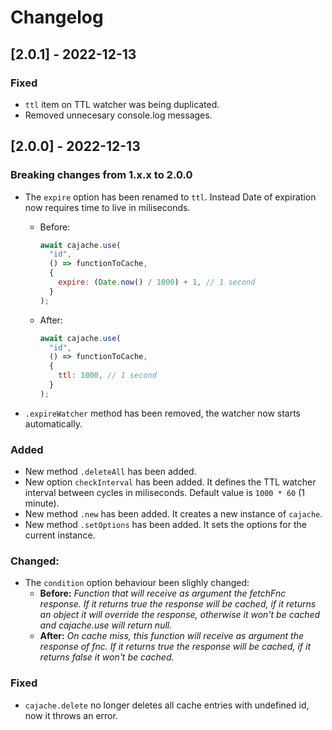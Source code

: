 # Changelog


## [2.0.1] - 2022-12-13

### Fixed
- `ttl` item on TTL watcher was being duplicated.
- Removed unnecesary console.log messages.



## [2.0.0] - 2022-12-13

### Breaking changes from  1.x.x to 2.0.0

- The `expire` option has been renamed to `ttl`. Instead Date of expiration now requires time to live in miliseconds.
  - Before:
    ```js
    await cajache.use(
      "id",
      () => functionToCache,
      {
        expire: (Date.now() / 1000) + 1, // 1 second
      }
    );
    ```
    
  - After:
    ```js
    await cajache.use(
      "id",
      () => functionToCache,
      {
        ttl: 1000, // 1 second
      }
    );
    ```
- `.expireWatcher` method has been removed, the watcher now starts automatically.



### Added
- New method `.deleteAll` has been added.
- New option `checkInterval` has been added. It defines the TTL watcher interval between cycles in miliseconds. Default value is `1000 * 60` (1 minute).
- New method `.new` has been added. It creates a new instance of `cajache`.
- New method `.setOptions` has been added. It sets the options for the current instance.



### Changed:

- The `condition` option behaviour been slighly changed:
  - **Before:** _Function that will receive as argument the fetchFnc response. If it returns true the response will be cached, if it returns an object it will override the response, otherwise it won't be cached and cajache.use will return null._
  - **After:** _On cache miss, this function will receive as argument the response of fnc. If it returns true the response will be cached, if it returns false it won't be cached._



### Fixed
- `cajache.delete` no longer deletes all cache entries with undefined id, now it throws an error.


